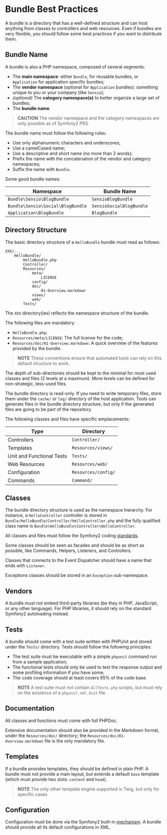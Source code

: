 Bundle Best Practices
=====================

A bundle is a directory that has a well-defined structure and can host
anything from classes to controllers and web resources. Even if bundles are
very flexible, you should follow some best practices if you want to distribute
them.

Bundle Name
-----------

A bundle is also a PHP namespace, composed of several segments:

  * The **main namespace**: either `Bundle`, for reusable bundles, or
    `Application` for application specific bundles;
  * The **vendor namespace** (optional for `Application` bundles): something
    unique to you or your company (like `Sensio`);
  * *(optional)* The **category namespace(s)** to better organize a large set of
    bundles;
  * The **bundle name**.

>**CAUTION**
>The vendor namespace and the category namespaces are only possible as of
>Symfony2 PR3.

The bundle name must follow the following rules:

  * Use only alphanumeric characters and underscores;
  * Use a camelCased name;
  * Use a descriptive and short name (no more than 2 words);
  * Prefix the name with the concatenation of the vendor and category
    namespaces;
  * Suffix the name with `Bundle`.

Some good bundle names:

 | Namespace                         | Bundle Name              |
 | --------------------------------- | ------------------------ |
 | `Bundle\Sensio\BlogBundle`        | `SensioBlogBundle`       |
 | `Bundle\Sensio\Social\BlogBundle` | `SensioSocialBlogBundle` |
 | `Application\BlogBundle`          | `BlogBundle`             |

Directory Structure
-------------------

The basic directory structure of a `HelloBundle` bundle must read as follows:

    XXX/...
        HelloBundle/
            HelloBundle.php
            Controller/
            Resources/
                meta/
                    LICENSE
                config/
                doc/
                    01-Overview.markdown
                views/
                web/
            Tests/

The `XXX` directory(ies) reflects the namespace structure of the bundle.

The following files are mandatory:

  * `HelloBundle.php`;
  * `Resources/meta/LICENSE`: The full license for the code;
  * `Resources/doc/01-Overview.markdown`: A quick overview of the features
    provided by the bundle.

>**NOTE**
>These conventions ensure that automated tools can rely on this default
>structure to work.

The depth of sub-directories should be kept to the minimal for most used
classes and files (2 levels at a maximum). More levels can be defined for
non-strategic, less-used files.

The bundle directory is read-only. If you need to write temporary files, store
them under the `cache/` or `log/` directory of the host application. Tools can
generate files in the bundle directory structure, but only if the generated
files are going to be part of the repository.

The following classes and files have specific emplacements:

  | Type                      | Directory           |
  | ------------------------- | ------------------- |
  | Controllers               | `Controller/`       |
  | Templates                 | `Resources/views/`  |
  | Unit and Functional Tests | `Tests/`            |
  | Web Resources             | `Resources/web/`    |
  | Configuration             | `Resources/config/` |
  | Commands                  | `Command/`          |

Classes
-------

The bundle directory structure is used as the namespace hierarchy. For
instance, a `HelloController` controller is stored in
`Bundle/HelloBundle/Controller/HelloController.php` and the fully qualified
class name is `Bundle\HelloBundle\Controller\HelloController`.

All classes and files must follow the Symfony2 coding [standards][1].

Some classes should be seen as facades and should be as short as possible,
like Commands, Helpers, Listeners, and Controllers.

Classes that connects to the Event Dispatcher should have a name that ends
with `Listener`.

Exceptions classes should be stored in an `Exception` sub-namespace.

Vendors
-------

A bundle must not embed third-party libraries (be they in PHP, JavaScript, or
any other language). For PHP libraries, it should rely on the standard
Symfony2 autoloading instead.

Tests
-----

A bundle should come with a test suite written with PHPUnit and stored under
the `Tests/` directory. Tests should follow the following principles:

  * The test suite must be executable with a simple `phpunit` command run from
    a sample application;
  * The functional tests should only be used to test the response output and
    some profiling information if you have some;
  * The code coverage should at least covers 95% of the code base.

>**NOTE**
>A test suite must not contain `AllTests.php` scripts, but must rely on the
>existence of a `phpunit.xml.dist` file.

Documentation
-------------

All classes and functions must come with full PHPDoc.

Extensive documentation should also be provided in the Markdown format, under
the `Resources/doc/` directory; the `Resources/doc/01-Overview.markdown` file
is the only mandatory file.

Templates
---------

If a bundle provides templates, they should be defined in plain PHP. A bundle
must not provide a main layout, but extends a default `base` template (which
must provide two slots: `content` and `head`).

>**NOTE**
>The only other template engine supported is Twig, but only for specific
>cases.

Configuration
-------------

Configuration must be done via the Symfony2 built-in [mechanism][2]. A bundle
should provide all its default configurations in XML.

[1]: http://www.symfony-reloaded.org/contributing/Code/Standards
[2]: http://www.symfony-reloaded.org/guides/Bundles/Configuration
